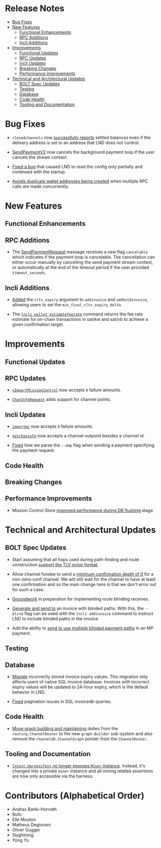 # Release Notes
- [Bug Fixes](#bug-fixes)
- [New Features](#new-features)
    - [Functional Enhancements](#functional-enhancements)
    - [RPC Additions](#rpc-additions)
    - [lncli Additions](#lncli-additions)
- [Improvements](#improvements)
    - [Functional Updates](#functional-updates)
    - [RPC Updates](#rpc-updates)
    - [lncli Updates](#lncli-updates)
    - [Breaking Changes](#breaking-changes)
    - [Performance Improvements](#performance-improvements)
- [Technical and Architectural Updates](#technical-and-architectural-updates)
    - [BOLT Spec Updates](#bolt-spec-updates)
    - [Testing](#testing)
    - [Database](#database)
    - [Code Health](#code-health)
    - [Tooling and Documentation](#tooling-and-documentation)

# Bug Fixes

* `closedchannels` now [successfully reports](https://github.com/lightningnetwork/lnd/pull/8800)
  settled balances even if the delivery address is set to an address that
  LND does not control.

* [SendPaymentV2](https://github.com/lightningnetwork/lnd/pull/8734) now cancels
  the background payment loop if the user cancels the stream context.

* [Fixed a bug](https://github.com/lightningnetwork/lnd/pull/8822) that caused
  LND to read the config only partially and continued with the startup.

* [Avoids duplicate wallet addresses being
  created](https://github.com/lightningnetwork/lnd/pull/8921) when multiple RPC
  calls are made concurrently.

# New Features
## Functional Enhancements
## RPC Additions

* The [SendPaymentRequest](https://github.com/lightningnetwork/lnd/pull/8734) 
  message receives a new flag `cancelable` which indicates if the payment loop 
  is cancelable. The cancellation can either occur manually by cancelling the 
  send payment stream context, or automatically at the end of the timeout period 
  if the user provided `timeout_seconds`.

## lncli Additions

* [Added](https://github.com/lightningnetwork/lnd/pull/8491) the `cltv_expiry`
  argument to `addinvoice` and `addholdinvoice`, allowing users to set the
  `min_final_cltv_expiry_delta`.

* The [`lncli wallet estimatefeerate`](https://github.com/lightningnetwork/lnd/pull/8730)
  command returns the fee rate estimate for on-chain transactions in sat/kw and
  sat/vb to achieve a given confirmation target.

# Improvements
## Functional Updates
## RPC Updates

* [`xImportMissionControl`](https://github.com/lightningnetwork/lnd/pull/8779) 
  now accepts `0` failure amounts.

* [`ChanInfoRequest`](https://github.com/lightningnetwork/lnd/pull/8813)
  adds support for channel points.

## lncli Updates

* [`importmc`](https://github.com/lightningnetwork/lnd/pull/8779) now accepts
  `0` failure amounts.
 
* [`getchaninfo`](https://github.com/lightningnetwork/lnd/pull/8813) now accepts
  a channel outpoint besides a channel id.

* [Fixed](https://github.com/lightningnetwork/lnd/pull/8823) how we parse the
  `--amp` flag when sending a payment specifying the payment request.

## Code Health
## Breaking Changes
## Performance Improvements

* Mission Control Store [improved performance during DB
  flushing](https://github.com/lightningnetwork/lnd/pull/8549) stage.

# Technical and Architectural Updates
## BOLT Spec Updates

* Start assuming that all hops used during path-finding and route construction
  [support the TLV onion 
  format](https://github.com/lightningnetwork/lnd/pull/8791).

* Allow channel fundee to send a [minimum confirmation depth of
  0](https://github.com/lightningnetwork/lnd/pull/8796) for a non-zero-conf
  channel. We will still wait for the channel to have at least one confirmation
  and so the main change here is that we don't error out for such a case.

* [Groundwork](https://github.com/lightningnetwork/lnd/pull/8752) in preparation
  for implementing route blinding receives.

* [Generate and send to](https://github.com/lightningnetwork/lnd/pull/8735) an
  invoice with blinded paths. With this, the `--blind` flag can be used with 
  the `lncli addinvoice` command to instruct LND to include blinded paths in the
  invoice. 

* Add the ability to [send to use multiple blinded payment
  paths](https://github.com/lightningnetwork/lnd/pull/8764) in an MP payment.

## Testing
## Database

* [Migrate](https://github.com/lightningnetwork/lnd/pull/8855) incorrectly
  stored invoice expiry values. This migration only affects users of native SQL
  invoice database. Invoices with incorrect expiry values will be updated to
  24-hour expiry, which is the default behavior in LND.

* [Fixed](https://github.com/lightningnetwork/lnd/pull/8854) pagination issues
  in SQL invoicedb queries.

## Code Health

* [Move graph building and
  maintaining](https://github.com/lightningnetwork/lnd/pull/8848) duties from
  the `routing.ChannelRouter` to the new `graph.Builder` sub-system and also
  remove the `channeldb.ChannelGraph` pointer from the `ChannelRouter`.

## Tooling and Documentation

* [`lntest.HarnessTest` no longer exposes `Miner`
  instance](https://github.com/lightningnetwork/lnd/pull/8892). Instead, it's
  changed into a private `miner` instance and all mining related assertions are
  now only accessible via the harness.

# Contributors (Alphabetical Order)

* Andras Banki-Horvath
* Bufo
* Elle Mouton
* Matheus Degiovani
* Oliver Gugger
* Slyghtning
* Yong Yu

